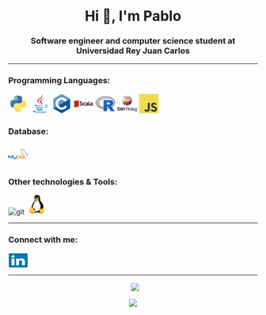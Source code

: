 <h1 align="center">Hi 👋, I'm Pablo</h1>
<h3 align="center">Software engineer and computer science student at Universidad Rey Juan Carlos</h3>

***

<h3 align="left">Programming Languages:</h3>
<div align="left">
  <img src="https://raw.githubusercontent.com/devicons/devicon/master/icons/python/python-original.svg" alt="python" width="40" height="40"/>
  <img src="https://raw.githubusercontent.com/devicons/devicon/master/icons/java/java-original.svg" alt="java" width="40" height="40"/>
  <img src="https://raw.githubusercontent.com/devicons/devicon/master/icons/c/c-original.svg" alt="c" width="40" height="40"/>
  <img src="https://github.com/devicons/devicon/blob/master/icons/scala/scala-original-wordmark.svg" alt="scala" width="40" height="40"/>
  <img src="https://github.com/devicons/devicon/blob/master/icons/r/r-original.svg" alt="r" width="40" height="40"/>
  <img src="https://github.com/devicons/devicon/blob/master/icons/prolog/prolog-original-wordmark.svg" alt="prolog" width="40" height="40"/>
  <img src="https://raw.githubusercontent.com/devicons/devicon/master/icons/javascript/javascript-original.svg" alt="javascript" width="40" height="40"/>
</div>

<h3 align="left">Database:</h3>
<div align="left">
    <img src="https://github.com/devicons/devicon/blob/master/icons/mysql/mysql-original-wordmark.svg" alt="MySQL" width="40" height="40"/>
</div>

<h3 align="left">Other technologies & Tools:</h3>
<div align="left">
    <img src="https://www.vectorlogo.zone/logos/git-scm/git-scm-icon.svg" alt="git" width="40" height="40"/>
    <img src="https://raw.githubusercontent.com/devicons/devicon/master/icons/linux/linux-original.svg" alt="linux" width="40" height="40"/>
</div>

***
  
<h3 align="left">Connect with me:</h3>
<div align="left">
  <a href="https://www.linkedin.com/in/pablo-req-post/" target="blank">
    <img align="center" src="https://github.com/devicons/devicon/blob/master/icons/linkedin/linkedin-original.svg" height="30" width="40" />
  </a>
</div>
  
***
  
<p align="center">&nbsp;
  <img align="center" src="https://github-readme-stats.vercel.app/api?username=pablorpost&theme=tokyonight&show_icons=true&locale=en&hide_border=true&include_all_commits=true&count_private=true" />
</p>
<p align="center">
  <img align="center" src="https://github-readme-streak-stats.herokuapp.com/?user=pablorpost&theme=tokyonight&hide_border=true" />
</p>

<!--
**pablorpost/pablorpost** is a ✨ _special_ ✨ repository because its `README.md` (this file) appears on your GitHub profile.

Here are some ideas to get you started:

- 🔭 I’m currently working on ...
- 🌱 I’m currently learning ...
- 👯 I’m looking to collaborate on ...
- 🤔 I’m looking for help with ...
- 💬 Ask me about ...
- 📫 How to reach me: ...
- 😄 Pronouns: ...
- ⚡ Fun fact: ...
-->
